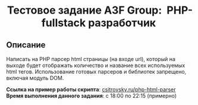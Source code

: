 <h1 align="center">Тестовое задание A3F Group:  PHP-fullstack разработчик </h1>

## Описание
Написать на PHP парсер html страницы (на входе url), который на выходе будет отображать количество и название всех используемых html тегов. Использование готовых парсеров и библиотек запрещено, включая модуль DOM.

**Ссылка на пример работы скрипта**: [csitrovsky.ru/php-html-parser](https://csitrovsky.ru/php-html-parser/public/)
**Время выполнения данного задания**: с 18:00 по 22:15 (примерно)

